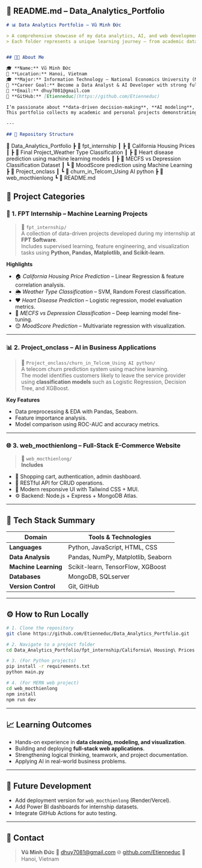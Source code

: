 
## 📘 **README.md – Data_Analytics_Portfolio**

```markdown
# 📊 Data Analytics Portfolio – Vũ Minh Đức

> A comprehensive showcase of my data analytics, AI, and web development projects.  
> Each folder represents a unique learning journey — from academic data science exercises to real-world web development products.


## 👨‍💻 About Me

🎓 **Name:** Vũ Minh Đức  
📍 **Location:** Hanoi, Vietnam  
🎓 **Major:** Information Technology – National Economics University (NEU)  
💼 **Career Goal:** Become a Data Analyst & AI Developer with strong full-stack knowledge.  
📧 **Email:** dhuy7081@gmail.com  
🔗 **GitHub:** [Etienneduc](https://github.com/Etienneduc)

I’m passionate about **data-driven decision-making**, **AI modeling**, and **building digital products** that create real-world value.  
This portfolio collects my academic and personal projects demonstrating analytical thinking, programming skills, and product development.

---

## 🧩 Repository Structure

```

📁 Data_Analytics_Portfolio
┣ 📂 fpt_internship
┃ ┣ 📂 California Housing Prices
┃ ┣ 📂 Final Project_Weather Type Classification
┃ ┣ 📂 Heart disease prediction using machine learning models
┃ ┣ 📂 MECFS vs Depression Classification Dataset
┃ ┗ 📂 MoodScore prediction using Machine Learning
┣ 📂 Project_onclass
┃ ┗ 📂 churn_in_Telcom_Using AI python
┣ 📂 web_mocthienlong
┗ 📄 README.md


## 🚀 Project Categories

### 🧠 1. FPT Internship – Machine Learning Projects
> 📍 `fpt_internship/`  
A collection of data-driven projects developed during my internship at **FPT Software**.  
Includes supervised learning, feature engineering, and visualization tasks using **Python, Pandas, Matplotlib, and Scikit-learn**.

**Highlights**
- 🏠 *California Housing Price Prediction* – Linear Regression & feature correlation analysis.  
- 🌦️ *Weather Type Classification* – SVM, Random Forest classification.  
- ❤️ *Heart Disease Prediction* – Logistic regression, model evaluation metrics.  
- 🧠 *MECFS vs Depression Classification* – Deep learning model fine-tuning.  
- 😊 *MoodScore Prediction* – Multivariate regression with visualization.

---

### 📊 2. Project_onclass – AI in Business Applications
> 📍 `Project_onclass/churn_in_Telcom_Using AI python/`  
A telecom churn prediction system using machine learning.  
The model identifies customers likely to leave the service provider using **classification models** such as Logistic Regression, Decision Tree, and XGBoost.

**Key Features**
- Data preprocessing & EDA with Pandas, Seaborn.  
- Feature importance analysis.  
- Model comparison using ROC-AUC and accuracy metrics.

---

### 🌐 3. web_mocthienlong – Full-Stack E-Commerce Website
> 📍 `web_mocthienlong/`  
**Includes**
- 🛒 Shopping cart, authentication, admin dashboard.  
- 🧭 RESTful API for CRUD operations.  
- 🎨 Modern responsive UI with Tailwind CSS + MUI.  
- ⚙️ Backend: Node.js + Express + MongoDB Atlas.

---

## 🧰 Tech Stack Summary

| Domain | Tools & Technologies |
|--------|-----------------------|
| **Languages** | Python, JavaScript, HTML, CSS |
| **Data Analysis** | Pandas, NumPy, Matplotlib, Seaborn |
| **Machine Learning** | Scikit-learn, TensorFlow, XGBoost |
| **Databases** | MongoDB, SQLserver |
| **Version Control** | Git, GitHub |

---

## ⚙️ How to Run Locally

```bash
# 1. Clone the repository
git clone https://github.com/Etienneduc/Data_Analytics_Portfolio.git

# 2. Navigate to a project folder
cd Data_Analytics_Portfolio/fpt_internship/California\ Housing\ Prices

# 3. (For Python projects)
pip install -r requirements.txt
python main.py

# 4. (For MERN web project)
cd web_mocthienlong
npm install
npm run dev
````

---

## 📈 Learning Outcomes

* Hands-on experience in **data cleaning, modeling, and visualization**.
* Building and deploying **full-stack web applications**.
* Strengthening logical thinking, teamwork, and project documentation.
* Applying AI in real-world business problems.

---

## 🌟 Future Development

* Add deployment version for `web_mocthienlong` (Render/Vercel).
* Add Power BI dashboards for internship datasets.
* Integrate GitHub Actions for auto testing.

---

## 💬 Contact

> **Vũ Minh Đức**
> 📧 [dhuy7081@gmail.com](mailto:dhuy7081@gmail.com)
> 🌐 [github.com/Etienneduc](https://github.com/Etienneduc)
> 📍 Hanoi, Vietnam
